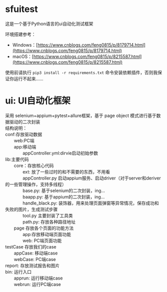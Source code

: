 # sfuitest
这是一个基于Python语言的ui自动化测试框架

环境搭建参考：
- Windows：[https://www.cnblogs.com/feng0815/p/8179714.html](https://www.cnblogs.com/feng0815/p/8179714.html)
- macOS：[https://www.cnblogs.com/feng0815/p/8215587.html](https://www.cnblogs.com/feng0815/p/8215587.html)

使用前请执行 `pip3 install -r requirements.txt` 命令安装依赖插件，否则我保证你运行不起来……

  
# ui: UI自动化框架<br/>
采用 selenium+appium+pytest+allure框架，基于 page object 模式进行基于数据驱动的二次封装<br/>
结构说明：<br/>
conf:存放驱动数据<br/>
&emsp;&emsp;web:PC端<br/>
&emsp;&emsp;app:移动端<br/>
&emsp;&emsp;&emsp;&emsp;appController.yml:dirvie启动初始参数<br/>
lib:主要代码<br/>
&emsp;&emsp;core：存放核心代码<br/>
&emsp;&emsp;&emsp;&emsp;ext: 放了一些过时的和不需要的东西，不用看<br/>
&emsp;&emsp;&emsp;&emsp;appController.py  启动appium服务、启动driver（对于server和deriver的一些管理操作，支持多线程）<br/>
&emsp;&emsp;&emsp;&emsp;base.py: 基于selenium的二次封装，ing...<br/>
&emsp;&emsp;&emsp;&emsp;baapp.py: 基于appium的二次封装，ing...<br/>
&emsp;&emsp;&emsp;&emsp;handle_black.py: 装饰器，用来处理页面弹窗等异常情况，保存成功和失败的图片，生成测试步骤<br/>
&emsp;&emsp;&emsp;&emsp;tool.py 主要封装了工具类<br/>
&emsp;&emsp;&emsp;&emsp;path.py: 存放各种路径地址<br/>
&emsp;&emsp;page 存放各个页面的功能方法<br/>
&emsp;&emsp;&emsp;&emsp;app:存放移动端页面功能<br/>
&emsp;&emsp;&emsp;&emsp;web: PC端页面功能<br/>
testCase 存放我们的case<br/>
&emsp;&emsp;appCase: 移动端case<br/>
&emsp;&emsp;webCase: PC端case<br/>
report: 存放测试报告和图片<br/>
bin: 运行入口<br/>
&emsp;&emsp;apprun: 运行移动端case<br/>
&emsp;&emsp;webrun: 运行PC端case<br/>



